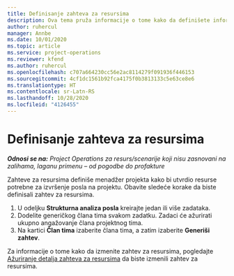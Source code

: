 ```yaml
---
title: Definisanje zahteva za resursima
description: Ova tema pruža informacije o tome kako da definišete informacije zahteva za resursima.
author: ruhercul
manager: Annbe
ms.date: 10/01/2020
ms.topic: article
ms.service: project-operations
ms.reviewer: kfend
ms.author: ruhercul
ms.openlocfilehash: c707a664230cc56e2ac8114279f091936f446153
ms.sourcegitcommit: 4cf1dc1561b92fca4175f0b3813133c5e63ce8e6
ms.translationtype: HT
ms.contentlocale: sr-Latn-RS
ms.lasthandoff: 10/28/2020
ms.locfileid: "4126455"
---
```

# <a name="define-resource-requirements"></a>Definisanje zahteva za resursima

_**Odnosi se na:** Project Operations za resurs/scenarije koji nisu zasnovani na zalihama, laganu primenu – od pogodbe do profakture_

Zahteve za resursima definiše menadžer projekta kako bi utvrdio resurse potrebne za izvršenje posla na projektu. Obavite sledeće korake da biste definisali zahtev za resursima.

1.  U odeljku **Strukturna analiza posla** kreirajte jedan ili više zadataka.
2.  Dodelite generičkog člana tima svakom zadatku. Zadaci će ažurirati ukupno angažovanje člana projektnog tima.
3.  Na kartici **Član tima** izaberite člana tima, a zatim izaberite **Generiši zahtev**.

Za informacije o tome kako da izmenite zahtev za resursima, pogledajte [Ažuriranje detalja zahteva za resursima](define-resource-requirements.md) da biste izmenili zahtev za resursima.
